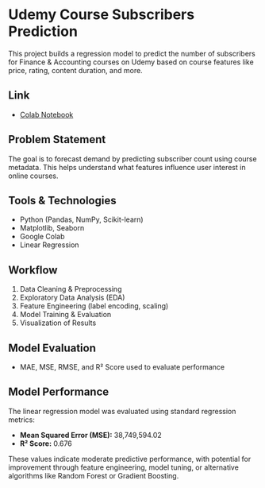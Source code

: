 # Udemy Course Subscribers Prediction 

This project builds a regression model to predict the number of subscribers for Finance & Accounting courses on Udemy based on course features like price, rating, content duration, and more.

## Link
- [Colab Notebook](https://colab.research.google.com/drive/1tF4s-A9UKkIIw0DYOx_PqOOsy2vEo0NQ)

## Problem Statement
The goal is to forecast demand by predicting subscriber count using course metadata. This helps understand what features influence user interest in online courses.

## Tools & Technologies
- Python (Pandas, NumPy, Scikit-learn)
- Matplotlib, Seaborn
- Google Colab
- Linear Regression

## Workflow
1. Data Cleaning & Preprocessing
2. Exploratory Data Analysis (EDA)
3. Feature Engineering (label encoding, scaling)
4. Model Training & Evaluation
5. Visualization of Results

## Model Evaluation
- MAE, MSE, RMSE, and R² Score used to evaluate performance
  

## Model Performance

The linear regression model was evaluated using standard regression metrics:

- **Mean Squared Error (MSE):** 38,749,594.02  
- **R² Score:** 0.676

These values indicate moderate predictive performance, with potential for improvement through feature engineering, model tuning, or alternative algorithms like Random Forest or Gradient Boosting.
